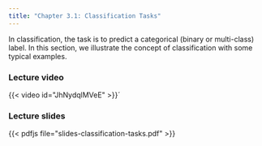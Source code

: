 ```yaml
---
title: "Chapter 3.1: Classification Tasks"
---
```

In classification, the task is to predict a categorical (binary or multi-class) label. In this section, we illustrate the concept of classification with some typical examples.

<!--more-->
### Lecture video

{{< video id="JhNydqlMVeE" >}}´

### Lecture slides

{{< pdfjs file="slides-classification-tasks.pdf" >}}
